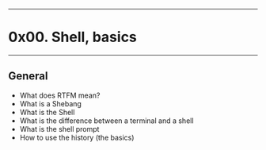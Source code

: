**************************************
<h1>0x00. Shell, basics</h1>

*****************************************

<h2>General</h2>
<ul>
  <li>What does RTFM mean?</li>
 <li>What is a Shebang</li>
 <li>What is the Shell</li>
 <li>What is the difference between a terminal and a shell</li>
 <li>What is the shell prompt</li>
 <li>How to use the history (the basics)</li>
</ul>  
